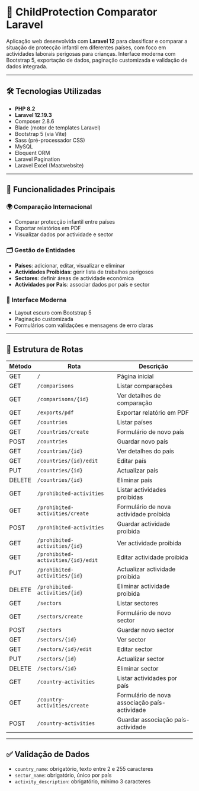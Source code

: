 # 🧒 ChildProtection Comparator Laravel

Aplicação web desenvolvida com **Laravel 12** para classificar e comparar a situação de protecção infantil em diferentes países, com foco em actividades laborais perigosas para crianças. Interface moderna com Bootstrap 5, exportação de dados, paginação customizada e validação de dados integrada.

---

## 🛠️ Tecnologias Utilizadas

- **PHP 8.2**
- **Laravel 12.19.3**
- Composer 2.8.6
- Blade (motor de templates Laravel)
- Bootstrap 5 (via Vite)
- Sass (pré-processador CSS)
- MySQL
- Eloquent ORM
- Laravel Pagination
- Laravel Excel (Maatwebsite)

---

## 🚀 Funcionalidades Principais

### 🌍 Comparação Internacional
- Comparar protecção infantil entre países
- Exportar relatórios em PDF
- Visualizar dados por actividade e sector

### 🗂️ Gestão de Entidades
- **Países**: adicionar, editar, visualizar e eliminar
- **Actividades Proibidas**: gerir lista de trabalhos perigosos
- **Sectores**: definir áreas de actividade económica
- **Actividades por País**: associar dados por país e sector

### 🎨 Interface Moderna
- Layout escuro com Bootstrap 5
- Paginação customizada
- Formulários com validações e mensagens de erro claras

---

## 📂 Estrutura de Rotas

| Método   | Rota                                | Descrição                                      |
|----------|-------------------------------------|-----------------------------------------------|
| GET      | `/`                                 | Página inicial                                 |
| GET      | `/comparisons`                      | Listar comparações                             |
| GET      | `/comparisons/{id}`                 | Ver detalhes de comparação                     |
| GET      | `/exports/pdf`                      | Exportar relatório em PDF                      |
| GET      | `/countries`                        | Listar países                                  |
| GET      | `/countries/create`                 | Formulário de novo país                        |
| POST     | `/countries`                        | Guardar novo país                              |
| GET      | `/countries/{id}`                   | Ver detalhes do país                           |
| GET      | `/countries/{id}/edit`              | Editar país                                    |
| PUT      | `/countries/{id}`                   | Actualizar país                                |
| DELETE   | `/countries/{id}`                   | Eliminar país                                  |
| GET      | `/prohibited-activities`            | Listar actividades proibidas                   |
| GET      | `/prohibited-activities/create`     | Formulário de nova actividade proibida         |
| POST     | `/prohibited-activities`            | Guardar actividade proibida                    |
| GET      | `/prohibited-activities/{id}`       | Ver actividade proibida                        |
| GET      | `/prohibited-activities/{id}/edit`  | Editar actividade proibida                     |
| PUT      | `/prohibited-activities/{id}`       | Actualizar actividade proibida                 |
| DELETE   | `/prohibited-activities/{id}`       | Eliminar actividade proibida                   |
| GET      | `/sectors`                          | Listar sectores                                |
| GET      | `/sectors/create`                   | Formulário de novo sector                      |
| POST     | `/sectors`                          | Guardar novo sector                            |
| GET      | `/sectors/{id}`                     | Ver sector                                     |
| GET      | `/sectors/{id}/edit`                | Editar sector                                  |
| PUT      | `/sectors/{id}`                     | Actualizar sector                              |
| DELETE   | `/sectors/{id}`                     | Eliminar sector                                |
| GET      | `/country-activities`               | Listar actividades por país                    |
| GET      | `/country-activities/create`        | Formulário de nova associação país-actividade  |
| POST     | `/country-activities`               | Guardar associação país-actividade             |

---

## ✅ Validação de Dados

- `country_name`: obrigatório, texto entre 2 e 255 caracteres
- `sector_name`: obrigatório, único por país
- `activity_description`: obrigatório, mínimo 3 caracteres
